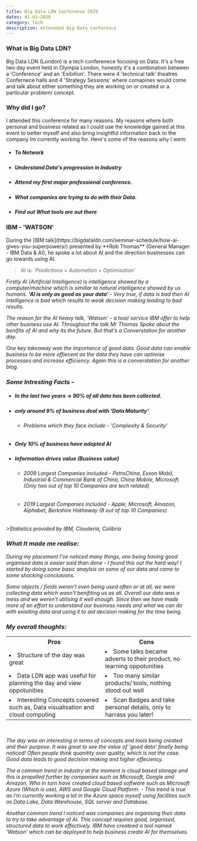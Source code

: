 ```yaml
---
title: Big Data LDN Conference 2019 
dates: 01-01-2020 
category: Tech 
description: Atteneded Big Data Conference
---
```

<h3 class="PostH1">  What is Big Data LDN? </h3>
Big Data LDN (London) is a tech conferenece focusing on Data. It's a free two day event held in Olympia London, honestly it's a combination between a 'Conference' and an 'Exibition'. There were 4 'technical talk' theatres Confernece halls and 4 'Strategy Sessions' where comapines would come and talk about either something they are working on or created or a particular problem/ concept. 

<h3 class="PostH1">  Why did I go? </h3> 
I attended this conference for many reasons. My reasons where both personal and business related as I could use the knowledge gained at this event to better myself and also bring insightful information back to the company Im currently working for. Here's some of the reasons why I went:
 <ul>
<li> <h5> To Network </h5></li>
<li> <h5> Understand Data's progression in Industry</h5></li>
<li> <h5> Attend my first major professional conference. </h5></li>
<li> <h5> What companies are trying to do with their Data.</h5></li>
<li> <h5> Find out What tools are out there</h5></li>
</ul>

<h3 class="PostH1">IBM - 'WATSON'</h3>
During the [IBM talk](https://bigdataldn.com/seminar-schedule/how-ai-gives-you-superpowers/) presented by **Rob Thomas** (General Manager - IBM Data & AI), he spoke a lot about AI and the direction businesses can go towards using AI.

>AI is: <i>'Predictions + Automation + Optimisation'  

Firstly AI (Artificial Intelligence) is intelligence showed by a computer/machine which is simillar to natural intelligence showed by us humans.  <b><i>'AI is only as good as your data'</i></b> - Very true, if data is bad then AI intelligence is bad which results to weak decision making leading to bad results.

The reason for the AI heavy talk, 'Watson' - a tool/ service IBM offer to help other business use AI. Throughout the talk Mr Thomas Spoke about the benifits of AI and why its the future. But that's a Converstation for another day. 

One key takeaway was the importance of good data. Good data can enable business to be more effiecent as the data they have can optimise processes and increase efficiency. Again this is a converstation for another blog.

<h3 class="PostH1">  Some Intresting Facts - </h3>
<ul>
<li> <h5>In the last two years -> 90% of all data has been collected. </h5></li>
<li> <h5>only around 9% of business deal with <i>'Data Maturity'</i></h5></li>
<ul><li> <h6> Problems which they face include - 'Complexity & Security'</h6></li></ul>
</ul>
<ul>
<li> <h5> Only 10% of business have adopted AI </h5></li>
<li> <h5> Information drives value (Business value)</h5></li><ul>
<li> <h6>2009 Largest Companies included - PetroChina, Exxon Mobil, Industrial & Commercial Bank of China, China Mobile, Microsoft. (Only two out of top 10 Companies are tech related)</h6></li>
<li> <h6> 2019 Largest Companies included - 
    Apple, Microsoft, Amazon, Alphabet, Berkshire Hathaway (8 out of top 10 Companies)</h6></li>
</ul></ul>
>Statistics provided by IBM, Clouderia, Colibria


<h3 class="PostH1"> What It made me realise: </h3>

During my placement I've noticed many things, one being having good organised data is easier said than done - I found this out the hard way! I started by doing some basic anaylsis on some of our data and came to some shocking conclusions. 

Some objects / fields weren't even being used often or at all, we were collecting data which wasn't benifiting us as all. Overall our data was a mess and we weren't utilising it well enough. Since then we have made more of an effort to understand our business needs and what we can do with exisiting data and using it to aid decision making for the time being.


<h3 class="PostH1"> My overall thoughts: </h3>
<table>
<tr>
<th>Pros</th>
<th>Cons</th>
</tr>
<tr>
<td> <li> Structure of the day was great</li></td>
<td><li> Some talks became adverts to their product, no learning oppotunities</li></td>
</tr>
<tr>
<td> <li> Data LDN app was useful for planning the day and view oppotunities</li></td>
<td><li> Too many similar products/ tools, nothing stood out well</li></td>
</tr>
<tr>
<td> <li> Interesting Concepts covered such as, Data visualisation and cloud              computing</li></td>
<td><li> Scan Badges and take personal details, only to harrass you later!</li></td></tr>
</table>
<BR>

The day was an interesting in terms of concepts and tools being created and their purpose. It was great to see the value of 'good data' finally being noticed! Often people think quanitity over quality, which is not the case. Good data leads to good decision making and higher effeciency. 

The a common trend in industry at the moment is cloud based storage and this is propelled further by companies such as Microsoft, Google and Amazon, Who in turn have created cloud based software such as Microsoft Azure (Which is use), AWS and Google Cloud Platform. - This trend is true as i'm currently working a lot in the Azure space myself using facilities such as Data Lake, Data Warehouse, SQL server and Database. 

Another common trend I noticed was companies are organising their data to try to take advantage of AI. This concept requires good, organised, structured data to work effectively. IBM have createed a tool named 'Watson' which can be deployed to help business create AI for themselves. 

  


